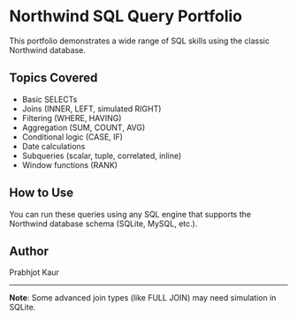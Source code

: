 # Northwind SQL Query Portfolio

This portfolio demonstrates a wide range of SQL skills using the classic Northwind database.

## Topics Covered
- Basic SELECTs
- Joins (INNER, LEFT, simulated RIGHT)
- Filtering (WHERE, HAVING)
- Aggregation (SUM, COUNT, AVG)
- Conditional logic (CASE, IF)
- Date calculations
- Subqueries (scalar, tuple, correlated, inline)
- Window functions (RANK)

## How to Use
You can run these queries using any SQL engine that supports the Northwind database schema (SQLite, MySQL, etc.).

## Author
Prabhjot Kaur

---

**Note**: Some advanced join types (like FULL JOIN) may need simulation in SQLite.
